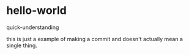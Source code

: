 # hello-world
quick-understanding

this is just a example of making a commit and doesn't actually mean a single thing.
